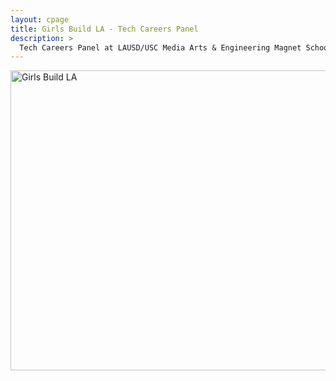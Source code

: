 ```yaml
---
layout: cpage
title: Girls Build LA - Tech Careers Panel
description: >
  Tech Careers Panel at LAUSD/USC Media Arts & Engineering Magnet School for Girls Build LA
---
```


<a data-flickr-embed="true" href="https://www.flickr.com/photos/190304332@N04/50400338892/in/dateposted-public/" title="Girls Build LA"><img src="https://live.staticflickr.com/65535/50400338892_188235986d_z.jpg" width="640" height="480" alt="Girls Build LA"></a><script async src="//embedr.flickr.com/assets/client-code.js" charset="utf-8"></script>